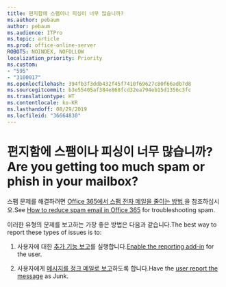 ```yaml
---
title: 편지함에 스팸이나 피싱이 너무 많습니까?
ms.author: pebaum
author: pebaum
ms.audience: ITPro
ms.topic: article
ms.prod: office-online-server
ROBOTS: NOINDEX, NOFOLLOW
localization_priority: Priority
ms.custom:
- "595"
- "3100017"
ms.openlocfilehash: 394fb3f3ddb432f45f7410f69627c80f66adb7d8
ms.sourcegitcommit: b3e55405af384e868fcd32ea794eb15d1356c3fc
ms.translationtype: HT
ms.contentlocale: ko-KR
ms.lasthandoff: 08/29/2019
ms.locfileid: "36664830"
---
```

# <a name="are-you-getting-too-much-spam-or-phish-in-your-mailbox"></a><span data-ttu-id="09226-102">편지함에 스팸이나 피싱이 너무 많습니까?</span><span class="sxs-lookup"><span data-stu-id="09226-102">Are you getting too much spam or phish in your mailbox?</span></span>

<span data-ttu-id="09226-103">스팸 문제를 해결하려면 [Office 365에서 스팸 전자 메일을 줄이는 방법 ](https://docs.microsoft.com/office365/securitycompliance/reduce-spam-email)을 참조하십시오.</span><span class="sxs-lookup"><span data-stu-id="09226-103">See [How to reduce spam email in Office 365](https://docs.microsoft.com/office365/securitycompliance/reduce-spam-email) for troubleshooting spam.</span></span>
  
<span data-ttu-id="09226-104">이러한 유형의 문제를 보고하는 가장 좋은 방법은 다음과 같습니다.</span><span class="sxs-lookup"><span data-stu-id="09226-104">The best way to report these types of issues is to:</span></span>
  
1. <span data-ttu-id="09226-105">사용자에 대한 [추가 기능 보고](https://docs.microsoft.com/office365/securitycompliance/enable-the-report-message-add-in)를 실행합니다.</span><span class="sxs-lookup"><span data-stu-id="09226-105">[Enable the reporting add-in](https://docs.microsoft.com/office365/securitycompliance/enable-the-report-message-add-in) for the user.</span></span>

2. <span data-ttu-id="09226-106">사용자에게 [메시지를 정크 메일로 보고](https://support.office.com/article/b5caa9f1-cdf3-4443-af8c-ff724ea719d2)하도록 합니다.</span><span class="sxs-lookup"><span data-stu-id="09226-106">Have the [user report the message](https://support.office.com/article/b5caa9f1-cdf3-4443-af8c-ff724ea719d2) as Junk.</span></span>

